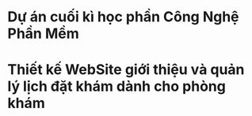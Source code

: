 
# Dự án cuối kì học phần Công Nghệ Phần Mềm
# Thiết kế WebSite giới thiệu và quản lý lịch đặt khám dành cho phòng khám
